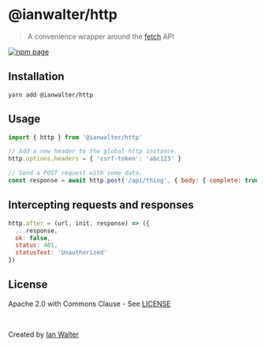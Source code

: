 # @ianwalter/http
> A convenience wrapper around the [fetch][fetchUrl] API

[![npm page][npmImage]][npmUrl]

## Installation

```console
yarn add @ianwalter/http
```

## Usage

```js
import { http } from '@ianwalter/http'

// Add a new header to the global http instance.
http.options.headers = { 'csrf-token': 'abc123' }

// Send a POST request with some data.
const response = await http.post('/api/thing', { body: { complete: true } })
```

## Intercepting requests and responses

```js
http.after = (url, init, response) => ({
  ...response,
  ok: false,
  status: 401,
  statusText: 'Unauthorized'
})
```

## License

Apache 2.0 with Commons Clause - See [LICENSE][licenseUrl]

&nbsp;

Created by [Ian Walter](https://iankwalter.com)

[fetchUrl]: https://developer.mozilla.org/en-US/docs/Web/API/Fetch_API
[npmImage]: https://img.shields.io/npm/v/@ianwalter/http.svg
[npmUrl]: https://www.npmjs.com/package/@ianwalter/http
[licenseUrl]: https://github.com/ianwalter/http/blob/main/LICENSE

